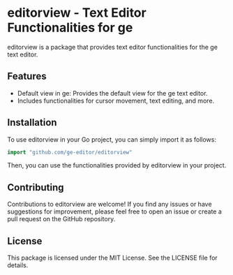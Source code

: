 # editorview - Text Editor Functionalities for ge

editorview is a package that provides text editor functionalities for the ge text editor.

## Features

- Default view in ge: Provides the default view for the ge text editor.
- Includes functionalities for cursor movement, text editing, and more.

## Installation

To use editorview in your Go project, you can simply import it as follows:

```go
import "github.com/ge-editor/editorview"
```

Then, you can use the functionalities provided by editorview in your project.

## Contributing

Contributions to editorview are welcome! If you find any issues or have suggestions for improvement, please feel free to open an issue or create a pull request on the GitHub repository.

## License

This package is licensed under the MIT License. See the LICENSE file for details.
